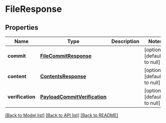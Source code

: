 # FileResponse
## Properties

| Name | Type | Description | Notes |
|------------ | ------------- | ------------- | -------------|
| **commit** | [**FileCommitResponse**](FileCommitResponse.md) |  | [optional] [default to null] |
| **content** | [**ContentsResponse**](ContentsResponse.md) |  | [optional] [default to null] |
| **verification** | [**PayloadCommitVerification**](PayloadCommitVerification.md) |  | [optional] [default to null] |

[[Back to Model list]](../README.md#documentation-for-models) [[Back to API list]](../README.md#documentation-for-api-endpoints) [[Back to README]](../README.md)

